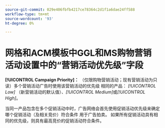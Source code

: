 ```yaml
---
source-git-commit: 029e406fbfb4217ce78364c2d1f1a6dae24ff588
workflow-type: tm+mt
source-wordcount: '93'
ht-degree: 0%

---
```

# 网格和ACM模板中GGL和MS购物营销活动设置中的“营销活动优先级”字段

**[!UICONTROL Campaign Priority]：** （仅限购物营销活动；现有营销活动为只读）多个营销活动广告时使用该营销活动的优先级
相同的产品： *[!UICONTROL Low]* （新营销活动的默认值）、*[!UICONTROL Medium]*&#x200B;或&#x200B;*[!UICONTROL High]*。

当同一产品包含在多个促销活动中时，广告网络会首先使用促销活动优先级来确定哪个促销活动（及相关竞价）符合条件
用于广告拍卖。 如果所有促销活动具有相同的优先级，则具有最高竞价的促销活动符合条件。
